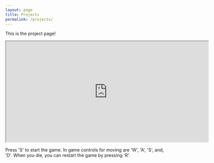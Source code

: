 ```yaml
---
layout: page
title: Projects
permalink: /projects/
---
```


This is the project page!

<iframe
	src="http://johnearnest.github.io/Octo/embed.html?scale=5&gist=cc531ca4aeadd584651a7a8a814c9fb7"
	width="640"
	height="320"
></iframe>

Press 'S' to start the game. In game controls for moving are 'W', 'A', 'S',
and, 'D'. When you die, you can restart the game by pressing 'R'.

